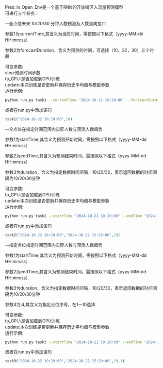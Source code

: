 Pred_in_Open_Env是一个基于RNN的开放街区人流量预测模型  
可进行三个任务：

--全点位未来 10/20/30 分钟人数预测及人数流向接口

参数1为currentTime,其含义为当前时间，需按照以下格式（yyyy-MM-dd HH:mm:ss）

参数2为forecastDuration，含义为预测的时间，可选择（10，20，30）三个时段

可变参数:  
step:预测时间步数  
to_GPU:是否加载到GPU训练  
update:本次训练是否更新并保存历史平均值与模型参数  
运行示例:
```bash
python run.py task1 --currentTime "2024-10-22 10:20:00" --forecastDuration 10
```
或者在run.py中添加语句
```python
task1("2024-10-22 10:20:00",10)
```

--全点位在指定时间范围内实际人数与预测人数趋势

参数1为startTime,其含义为预测开始时间，需按照以下格式（yyyy-MM-dd HH:mm:ss）

参数2为endTime,其含义为预测结束时间，需按照以下格式（yyyy-MM-dd HH:mm:ss）

参数3为duration，含义为指定数据时间间隔，10/20/30，表示返回数据的时间间隔为10/20/30分钟

可变参数:  
to_GPU:是否加载到GPU训练  
update:本次训练是否更新并保存历史平均值与模型参数  
运行示例:  
```bash
python run.py task2 --startTime "2024-10-22 10:20:00" --endTime "2024-10-22 15:20:00" --duration 10
```
或者在run.py中添加语句
```python
task2("2024-10-22 10:20:00","2024-10-22 15:20:00",10)
```

--指定点位指定时间范围内实际人数与预测人数趋势

参数1为startTime,其含义为预测开始时间，需按照以下格式（yyyy-MM-dd HH:mm:ss）

参数2为endTime,其含义为预测结束时间，需按照以下格式（yyyy-MM-dd HH:mm:ss）

参数3为duration，含义为指定数据时间间隔，10/20/30，表示返回数据的时间间隔为10/20/30分钟

参数4为id,其含义为指定点位序号，在1～10选择

可变参数:  
to_GPU:是否加载到GPU训练  
update:本次训练是否更新并保存历史平均值与模型参数  
运行示例:  
```bash
python run.py task3 --startTime "2024-10-22 10:20:00" --endTime "2024-10-22 15:20:00" --duration 10 --id 1
```
或者在run.py中添加语句
```python
task3("2024-10-22 10:20:00","2024-10-22 15:20:00",10,1)